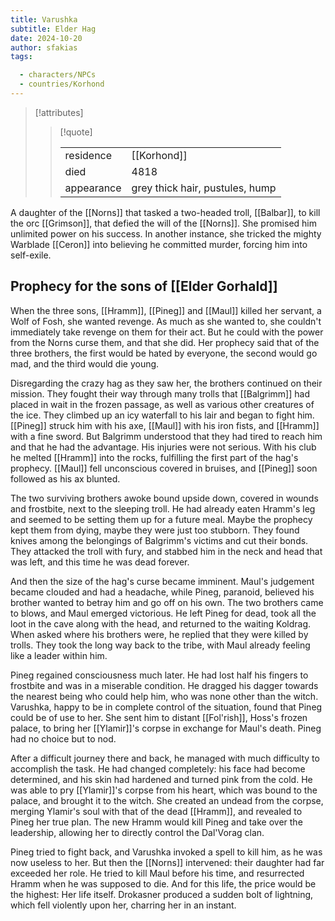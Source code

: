 ```yaml
---
title: Varushka
subtitle: Elder Hag
date: 2024-10-20
author: sfakias
tags:

  - characters/NPCs
  - countries/Korhond
---
```

> [!attributes]
> 
> > [!quote]
> >
> > | | |
> > | --- | --- |
> > | residence | [[Korhond]] |
> > | died | 4818 |
> > | appearance | grey thick hair, pustules, hump |

A daughter of the [[Norns]] that tasked a two-headed troll, [[Balbar]], to kill the orc [[Grimson]], that defied the will of the [[Norns]]. She promised him unlimited power on his success. In another instance, she tricked the mighty Warblade [[Ceron]] into believing he committed murder, forcing him into self-exile.

## Prophecy for the sons of [[Elder Gorhald]]

When the three sons, [[Hramm]], [[Pineg]] and [[Maul]] killed her servant, a Wolf of Fosh, she wanted revenge. As much as she wanted to, she couldn't immediately take revenge on them for their act. But he could with the power from the Norns curse them, and that she did. Her prophecy said that of the three brothers, the first would be hated by everyone, the second would go mad, and the third would die young.

Disregarding the crazy hag as they saw her, the brothers continued on their mission. They fought their way through many trolls that [[Balgrimm]] had placed in wait in the frozen passage, as well as various other creatures of the ice. They climbed up an icy waterfall to his lair and began to fight him. [[Pineg]] struck him with his axe, [[Maul]] with his iron fists, and [[Hramm]] with a fine sword. But Balgrimm understood that they had tired to reach him and that he had the advantage. His injuries were not serious. With his club he melted [[Hramm]] into the rocks, fulfilling the first part of the hag's prophecy. [[Maul]] fell unconscious covered in bruises, and [[Pineg]] soon followed as his ax blunted.

The two surviving brothers awoke bound upside down, covered in wounds and frostbite, next to the sleeping troll. He had already eaten Hramm's leg and seemed to be setting them up for a future meal. Maybe the prophecy kept them from dying, maybe they were just too stubborn. They found knives among the belongings of Balgrimm's victims and cut their bonds. They attacked the troll with fury, and stabbed him in the neck and head that was left, and this time he was dead forever.

And then the size of the hag's curse became imminent. Maul's judgement became clouded and had a headache, while Pineg, paranoid, believed his brother wanted to betray him and go off on his own. The two brothers came to blows, and Maul emerged victorious. He left Pineg for dead, took all the loot in the cave along with the head, and returned to the waiting Koldrag. When asked where his brothers were, he replied that they were killed by trolls. They took the long way back to the tribe, with Maul already feeling like a leader within him.

Pineg regained consciousness much later. He had lost half his fingers to frostbite and was in a miserable condition. He dragged his dagger towards the nearest being who could help him, who was none other than the witch. Varushka, happy to be in complete control of the situation, found that Pineg could be of use to her. She sent him to distant [[Fol'rish]], Hoss's frozen palace, to bring her [[Ylamir]]'s corpse in exchange for Maul's death. Pineg had no choice but to nod.

After a difficult journey there and back, he managed with much difficulty to accomplish the task. He had changed completely: his face had become determined, and his skin had hardened and turned pink from the cold. He was able to pry [[Ylamir]]'s corpse from his heart, which was bound to the palace, and brought it to the witch. She created an undead from the corpse, merging Ylamir's soul with that of the dead [[Hramm]], and revealed to Pineg her true plan. The new Hramm would kill Pineg and take over the leadership, allowing her to directly control the Dal'Vorag clan.

Pineg tried to fight back, and Varushka invoked a spell to kill him, as he was now useless to her. But then the [[Norns]] intervened: their daughter had far exceeded her role. He tried to kill Maul before his time, and resurrected Hramm when he was supposed to die. And for this life, the price would be the highest: Her life itself. Drokasner produced a sudden bolt of lightning, which fell violently upon her, charring her in an instant.